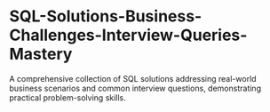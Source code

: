 # SQL-Solutions-Business-Challenges-Interview-Queries-Mastery
A comprehensive collection of SQL solutions addressing real-world business scenarios and common interview questions, demonstrating practical problem-solving skills.
